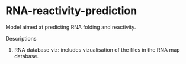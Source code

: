 # RNA-reactivity-prediction
Model aimed at predicting RNA folding and reactivity.

Descriptions
1. RNA database viz: includes vizualisation of the files in the RNA map database. 
